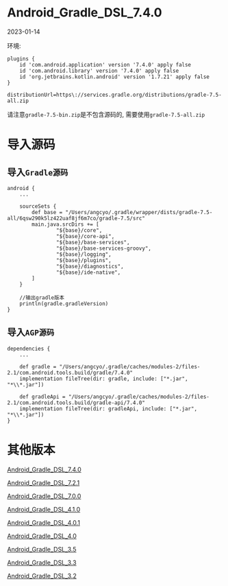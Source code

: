 # Android_Gradle_DSL_7.4.0

2023-01-14

环境:

```
plugins {
    id 'com.android.application' version '7.4.0' apply false
    id 'com.android.library' version '7.4.0' apply false
    id 'org.jetbrains.kotlin.android' version '1.7.21' apply false
}

distributionUrl=https\://services.gradle.org/distributions/gradle-7.5-all.zip
```

请注意`gradle-7.5-bin.zip`是不包含源码的, 需要使用`gradle-7.5-all.zip`

# 导入源码

## 导入`Gradle源码`

```
android {
    ...

    sourceSets {
        def base = "/Users/angcyo/.gradle/wrapper/dists/gradle-7.5-all/6qsw290k5lz422uaf8jf6m7co/gradle-7.5/src"
        main.java.srcDirs += [
                "${base}/core",
                "${base}/core-api",
                "${base}/base-services",
                "${base}/base-services-groovy",
                "${base}/logging",
                "${base}/plugins",
                "${base}/diagnostics",
                "${base}/ide-native",
        ]
    }

    //输出gradle版本
    println(gradle.gradleVersion)
}
```

## 导入`AGP源码`

```
dependencies {
    ...
    
    def gradle = "/Users/angcyo/.gradle/caches/modules-2/files-2.1/com.android.tools.build/gradle/7.4.0"
    implementation fileTree(dir: gradle, include: ["*.jar", "*\\*.jar"])

    def gradleApi = "/Users/angcyo/.gradle/caches/modules-2/files-2.1/com.android.tools.build/gradle-api/7.4.0"
    implementation fileTree(dir: gradleApi, include: ["*.jar", "*\\*.jar"])
}
```

# 其他版本

[Android_Gradle_DSL_7.4.0](https://github.com/angcyo/Android_Gradle_DSL_7.4.0)

[Android_Gradle_DSL_7.2.1](https://github.com/angcyo/Android_Gradle_DSL_7.2.1)

[Android_Gradle_DSL_7.0.0](https://github.com/angcyo/Android_Gradle_DSL_7.0.0)

[Android_Gradle_DSL_4.1.0](https://github.com/angcyo/Android_Gradle_DSL_4.1.0)

[Android_Gradle_DSL_4.0.1](https://github.com/angcyo/Android_Gradle_DSL_4.0.1)

[Android_Gradle_DSL_4.0](https://github.com/angcyo/Android_Gradle_DSL_4.0)

[Android_Gradle_DSL_3.5](https://github.com/angcyo/Android_Gradle_DSL_3.5)

[Android_Gradle_DSL_3.3](https://github.com/angcyo/Android_Gradle_DSL_3.3)

[Android_Gradle_DSL_3.2](https://github.com/angcyo/Android_Gradle_DSL_3.2)